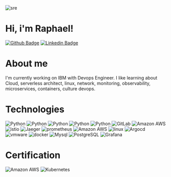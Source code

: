 ![sre](https://s2.glbimg.com/NaHtnCf8-f24sZ2OVk9s37mwvbg=/e.glbimg.com/og/ed/f/original/2021/05/03/star-wars-squadrons-lancamento-semana.jpg)


# Hi, i'm Raphael!
[![Github Badge](https://img.shields.io/badge/-Github-000?style=flat-square&logo=Github&logoColor=white&link=https://github.com/fagnerpsantos)](https://github.com/haelz-rps)
[![Linkedin Badge](https://img.shields.io/badge/-LinkedIn-blue?style=flat-square&logo=Linkedin&logoColor=white&link=https://www.linkedin.com/in/raphael-santos-463a231a1/)](https://www.linkedin.com/in/raphael-santos-463a231a1/)


# About me
I'm currently working on IBM with Devops Engineer. I like learning about Cloud, serverless architect, linux, network, monitoring, observability, microservices, containers, culture devops.

# Technologies
![Python](https://img.shields.io/badge/-Python-black?style=flat-square&logo=Python)
![Python](https://img.shields.io/badge/-Helm-black?style=flat-square&logo=helm)
![Python](https://img.shields.io/badge/-Kubernetes-black?style=flat-square&logo=kubernetes)
![Python](https://img.shields.io/badge/-Terraform-black?style=flat-square&logo=terraform)
![Python](https://img.shields.io/badge/-Git-black?style=flat-square&logo=git)
![GitLab](https://img.shields.io/badge/-GitLab-black?style=flat-square&logo=gitlab)
![Amazon AWS](https://img.shields.io/badge/Amazon%20AWS-black?style=flat-square&logo=amazon-aws)
![istio](https://img.shields.io/badge/Istio-black?style=flat-square&logo=istio)
![Jaeger](https://img.shields.io/badge/Jaeger-black?style=flat-square&logo=Jaeger)
![prometheus](https://img.shields.io/badge/Prometheus-black?style=flat-square&logo=prometheus)
![Amazon AWS](https://img.shields.io/badge/Splunk-black?style=flat-square&logo=Splunk)
![linux](https://img.shields.io/badge/Linux-black?style=flat-square&logo=linux)
![Argocd](https://img.shields.io/badge/Argocd-black?style=flat-square&logo=Argocd)
![vmware](https://img.shields.io/badge/VMWare-black?style=flat-square&logo=vmware)
![docker](https://img.shields.io/badge/Docker-black?style=flat-square&logo=docker)
![Mysql](https://img.shields.io/badge/Mysql-black?style=flat-square&logo=Mysql)
![PostgreSQL](https://img.shields.io/badge/PostgreSQL-black?style=flat-square&logo=PostgreSQL)
![Grafana](https://img.shields.io/badge/Grafana-black?style=flat-square&logo=Grafana)


# Certification
![Amazon AWS](https://img.shields.io/badge/Amazon%20Solution%20Architect-black?style=flat-square&logo=Amazon)
![Kubernetes](https://img.shields.io/badge/CKA-black?style=flat-square&logo=Kubernetes)
